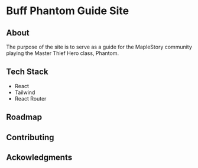 # Buff Phantom Guide Site

## About
The purpose of the site is to serve as a guide for the MapleStory community playing the Master Thief Hero class, Phantom. 

## Tech Stack
- React
- Tailwind
- React Router

## Roadmap

## Contributing

## Ackowledgments




